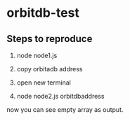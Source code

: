 # orbitdb-test

## Steps to reproduce

1. node node1.js
   
2. copy orbitadb address
   
3. open new terminal
   
4. node node2.js orbitdbaddress

now you can see empty array as output.



